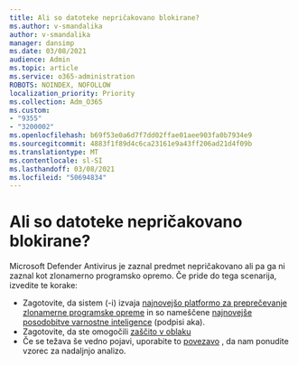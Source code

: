```yaml
---
title: Ali so datoteke nepričakovano blokirane?
ms.author: v-smandalika
author: v-smandalika
manager: dansimp
ms.date: 03/08/2021
audience: Admin
ms.topic: article
ms.service: o365-administration
ROBOTS: NOINDEX, NOFOLLOW
localization_priority: Priority
ms.collection: Adm_O365
ms.custom:
- "9355"
- "3200002"
ms.openlocfilehash: b69f53e0a6d7f7dd02ffae01aee903fa0b7934e9
ms.sourcegitcommit: 4883f1f89d4c6ca23161e9a43ff206ad21d4f09b
ms.translationtype: MT
ms.contentlocale: sl-SI
ms.lasthandoff: 03/08/2021
ms.locfileid: "50694834"
---
```

# <a name="files-are-being-blocked-unexpectedly"></a>Ali so datoteke nepričakovano blokirane?

Microsoft Defender Antivirus je zaznal predmet nepričakovano ali pa ga ni zaznal kot zlonamerno programsko opremo. Če pride do tega scenarija, izvedite te korake:

- Zagotovite, da sistem (-i) izvaja [najnovejšo platformo za preprečevanje zlonamerne programske opreme](https://docs.microsoft.com/windows/security/threat-protection/microsoft-defender-antivirus/manage-updates-baselines-microsoft-defender-antivirus) in so nameščene [najnovejše posodobitve varnostne inteligence](https://www.microsoft.com/security/encyclopedia/adlpackages.aspx) (podpisi aka).
- Zagotovite, da ste omogočili [zaščito v oblaku](https://docs.microsoft.com/windows/security/threat-protection/microsoft-defender-antivirus/enable-cloud-protection-microsoft-defender-antivirus)
- Če se težava še vedno pojavi, uporabite to [povezavo](https://www.microsoft.com/wdsi/filesubmission) , da nam ponudite vzorec za nadaljnjo analizo.
